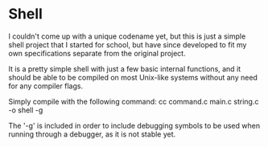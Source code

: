 # Shell
I couldn't come up with a unique codename yet, but this is just a simple shell project that I started for school, but have since developed to fit my own specifications separate from the original project.

It is a pretty simple shell with just a few basic internal functions, and it should be able to be compiled on most Unix-like systems without any need for any compiler flags.

Simply compile with the following command:
cc command.c main.c string.c -o shell -g

The '-g' is included in order to include debugging symbols to be used when running through a debugger, as it is not stable yet.
